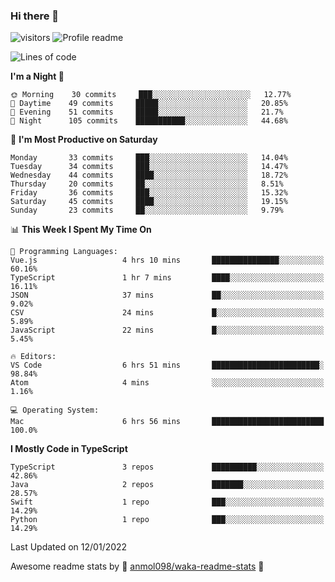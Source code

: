 ### Hi there 👋  
![visitors](https://visitor-badge.laobi.icu/badge?page_id=leverglowh) ![Profile readme](https://github.com/leverglowh/leverglowh/workflows/Profile%20readme/badge.svg?branch=master)

<!--START_SECTION:waka-->
![Lines of code](https://img.shields.io/badge/From%20Hello%20World%20I%27ve%20Written-17%20Thousand%20lines%20of%20code-blue)

**I'm a Night 🦉** 

```text
🌞 Morning    30 commits     ███░░░░░░░░░░░░░░░░░░░░░░   12.77% 
🌆 Daytime    49 commits     █████░░░░░░░░░░░░░░░░░░░░   20.85% 
🌃 Evening    51 commits     █████░░░░░░░░░░░░░░░░░░░░   21.7% 
🌙 Night      105 commits    ███████████░░░░░░░░░░░░░░   44.68%

```
📅 **I'm Most Productive on Saturday** 

```text
Monday       33 commits     ███░░░░░░░░░░░░░░░░░░░░░░   14.04% 
Tuesday      34 commits     ███░░░░░░░░░░░░░░░░░░░░░░   14.47% 
Wednesday    44 commits     ████░░░░░░░░░░░░░░░░░░░░░   18.72% 
Thursday     20 commits     ██░░░░░░░░░░░░░░░░░░░░░░░   8.51% 
Friday       36 commits     ███░░░░░░░░░░░░░░░░░░░░░░   15.32% 
Saturday     45 commits     ████░░░░░░░░░░░░░░░░░░░░░   19.15% 
Sunday       23 commits     ██░░░░░░░░░░░░░░░░░░░░░░░   9.79%

```


📊 **This Week I Spent My Time On** 

```text
💬 Programming Languages: 
Vue.js                   4 hrs 10 mins       ███████████████░░░░░░░░░░   60.16% 
TypeScript               1 hr 7 mins         ████░░░░░░░░░░░░░░░░░░░░░   16.11% 
JSON                     37 mins             ██░░░░░░░░░░░░░░░░░░░░░░░   9.02% 
CSV                      24 mins             █░░░░░░░░░░░░░░░░░░░░░░░░   5.89% 
JavaScript               22 mins             █░░░░░░░░░░░░░░░░░░░░░░░░   5.45%

🔥 Editors: 
VS Code                  6 hrs 51 mins       ████████████████████████░   98.84% 
Atom                     4 mins              ░░░░░░░░░░░░░░░░░░░░░░░░░   1.16%

💻 Operating System: 
Mac                      6 hrs 56 mins       █████████████████████████   100.0%

```

**I Mostly Code in TypeScript** 

```text
TypeScript               3 repos             ██████████░░░░░░░░░░░░░░░   42.86% 
Java                     2 repos             ███████░░░░░░░░░░░░░░░░░░   28.57% 
Swift                    1 repo              ███░░░░░░░░░░░░░░░░░░░░░░   14.29% 
Python                   1 repo              ███░░░░░░░░░░░░░░░░░░░░░░   14.29%

```



 Last Updated on 12/01/2022
<!--END_SECTION:waka-->


Awesome readme stats by :star2: [anmol098/waka-readme-stats](https://github.com/anmol098/waka-readme-stats) :star2:

